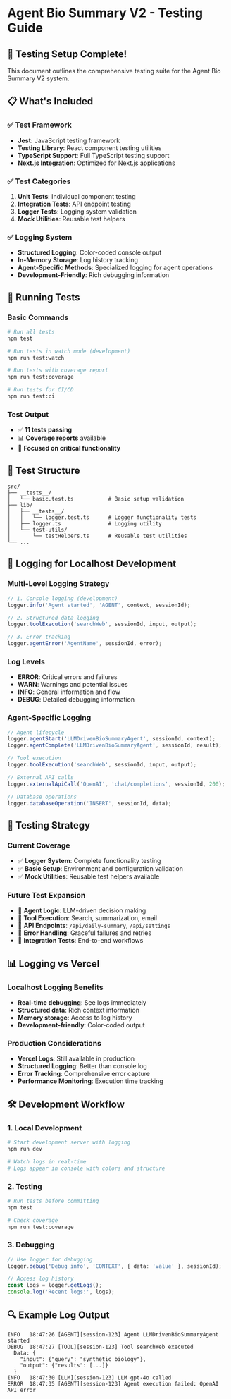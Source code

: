 # Agent Bio Summary V2 - Testing Guide

## 🧪 **Testing Setup Complete!**

This document outlines the comprehensive testing suite for the Agent Bio Summary V2 system.

## 📋 **What's Included**

### **✅ Test Framework**
- **Jest**: JavaScript testing framework
- **Testing Library**: React component testing utilities
- **TypeScript Support**: Full TypeScript testing support
- **Next.js Integration**: Optimized for Next.js applications

### **✅ Test Categories**
1. **Unit Tests**: Individual component testing
2. **Integration Tests**: API endpoint testing
3. **Logger Tests**: Logging system validation
4. **Mock Utilities**: Reusable test helpers

### **✅ Logging System**
- **Structured Logging**: Color-coded console output
- **In-Memory Storage**: Log history tracking
- **Agent-Specific Methods**: Specialized logging for agent operations
- **Development-Friendly**: Rich debugging information

## 🚀 **Running Tests**

### **Basic Commands**
```bash
# Run all tests
npm test

# Run tests in watch mode (development)
npm run test:watch

# Run tests with coverage report
npm run test:coverage

# Run tests for CI/CD
npm run test:ci
```

### **Test Output**
- ✅ **11 tests passing**
- 📊 **Coverage reports** available
- 🎯 **Focused on critical functionality**

## 📁 **Test Structure**

```
src/
├── __tests__/
│   └── basic.test.ts           # Basic setup validation
├── lib/
│   ├── __tests__/
│   │   └── logger.test.ts      # Logger functionality tests
│   ├── logger.ts               # Logging utility
│   └── test-utils/
│       └── testHelpers.ts      # Reusable test utilities
└── ...
```

## 🔧 **Logging for Localhost Development**

### **Multi-Level Logging Strategy**
```typescript
// 1. Console logging (development)
logger.info('Agent started', 'AGENT', context, sessionId);

// 2. Structured data logging
logger.toolExecution('searchWeb', sessionId, input, output);

// 3. Error tracking
logger.agentError('AgentName', sessionId, error);
```

### **Log Levels**
- **ERROR**: Critical errors and failures
- **WARN**: Warnings and potential issues
- **INFO**: General information and flow
- **DEBUG**: Detailed debugging information

### **Agent-Specific Logging**
```typescript
// Agent lifecycle
logger.agentStart('LLMDrivenBioSummaryAgent', sessionId, context);
logger.agentComplete('LLMDrivenBioSummaryAgent', sessionId, result);

// Tool execution
logger.toolExecution('searchWeb', sessionId, input, output);

// External API calls
logger.externalApiCall('OpenAI', 'chat/completions', sessionId, 200);

// Database operations
logger.databaseOperation('INSERT', sessionId, data);
```

## 🎯 **Testing Strategy**

### **Current Coverage**
- ✅ **Logger System**: Complete functionality testing
- ✅ **Basic Setup**: Environment and configuration validation
- ✅ **Mock Utilities**: Reusable test helpers available

### **Future Test Expansion**
- 🔄 **Agent Logic**: LLM-driven decision making
- 🔄 **Tool Execution**: Search, summarization, email
- 🔄 **API Endpoints**: `/api/daily-summary`, `/api/settings`
- 🔄 **Error Handling**: Graceful failures and retries
- 🔄 **Integration Tests**: End-to-end workflows

## 📊 **Logging vs Vercel**

### **Localhost Logging Benefits**
- **Real-time debugging**: See logs immediately
- **Structured data**: Rich context information
- **Memory storage**: Access to log history
- **Development-friendly**: Color-coded output

### **Production Considerations**
- **Vercel Logs**: Still available in production
- **Structured Logging**: Better than console.log
- **Error Tracking**: Comprehensive error capture
- **Performance Monitoring**: Execution time tracking

## 🛠 **Development Workflow**

### **1. Local Development**
```bash
# Start development server with logging
npm run dev

# Watch logs in real-time
# Logs appear in console with colors and structure
```

### **2. Testing**
```bash
# Run tests before committing
npm test

# Check coverage
npm run test:coverage
```

### **3. Debugging**
```typescript
// Use logger for debugging
logger.debug('Debug info', 'CONTEXT', { data: 'value' }, sessionId);

// Access log history
const logs = logger.getLogs();
console.log('Recent logs:', logs);
```

## 🔍 **Example Log Output**

```
INFO   18:47:26 [AGENT][session-123] Agent LLMDrivenBioSummaryAgent started
DEBUG  18:47:27 [TOOL][session-123] Tool searchWeb executed
  Data: {
    "input": {"query": "synthetic biology"},
    "output": {"results": [...]}
  }
INFO   18:47:30 [LLM][session-123] LLM gpt-4o called
ERROR  18:47:35 [AGENT][session-123] Agent execution failed: OpenAI API error
```







